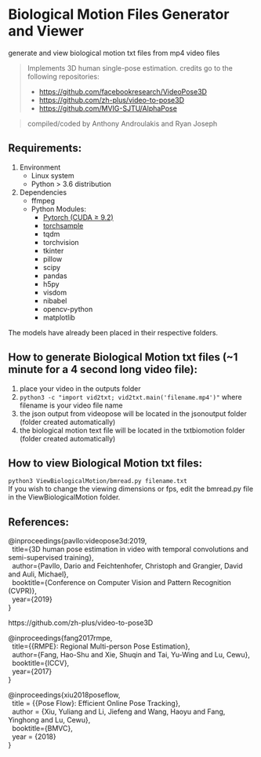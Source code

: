 # Biological Motion Files Generator and Viewer
generate and view biological motion txt files from mp4 video files 
> Implements 3D human single-pose estimation. 
> credits go to the following repositories:
> - https://github.com/facebookresearch/VideoPose3D
> - https://github.com/zh-plus/video-to-pose3D
> - https://github.com/MVIG-SJTU/AlphaPose  

> compiled/coded by Anthony Androulakis and Ryan Joseph

## Requirements:
1. Environment
   - Linux system
   - Python > 3.6 distribution
2. Dependencies
   - ffmpeg
   - Python Modules:
      - [Pytorch (CUDA ≥ 9.2)](https://pytorch.org/)
      - [torchsample](https://github.com/MVIG-SJTU/AlphaPose/issues/71#issuecomment-398616495)
      - tqdm
      - torchvision
      - tkinter
      - pillow
      - scipy
      - pandas
      - h5py
      - visdom
      - nibabel
      - opencv-python
      - matplotlib
      
The models have already been placed in their respective folders.   

## How to generate Biological Motion txt files (~1 minute for a 4 second long video file):   
1) place your video in the outputs folder   
2) `python3 -c "import vid2txt; vid2txt.main('filename.mp4')"` where filename is your video file name   
3) the json output from videopose will be located in the jsonoutput folder (folder created automatically)  
4) the biological motion text file will be located in the txtbiomotion folder (folder created automatically) 

## How to view Biological Motion txt files:
`python3 ViewBiologicalMotion/bmread.py filename.txt`  
If you wish to change the viewing dimensions or fps, edit the bmread.py file in the ViewBiologicalMotion folder.

## References:
@inproceedings{pavllo:videopose3d:2019,     
&nbsp;&nbsp;title={3D human pose estimation in video with temporal convolutions and semi-supervised training},     
&nbsp;&nbsp;author={Pavllo, Dario and Feichtenhofer, Christoph and Grangier, David and Auli, Michael},      
&nbsp;&nbsp;booktitle={Conference on Computer Vision and Pattern Recognition (CVPR)},      
&nbsp;&nbsp;year={2019}      
}     
    
https://<i></i>github.com/zh-plus/video-to-pose3D      
    
@inproceedings{fang2017rmpe,      
&nbsp;&nbsp;title={{RMPE}: Regional Multi-person Pose Estimation},      
&nbsp;&nbsp;author={Fang, Hao-Shu and Xie, Shuqin and Tai, Yu-Wing and Lu, Cewu},      
&nbsp;&nbsp;booktitle={ICCV},      
&nbsp;&nbsp;year={2017}      
}          
    
@inproceedings{xiu2018poseflow,      
&nbsp;&nbsp;title = {{Pose Flow}: Efficient Online Pose Tracking},      
&nbsp;&nbsp;author = {Xiu, Yuliang and Li, Jiefeng and Wang, Haoyu and Fang, Yinghong and Lu, Cewu},      
&nbsp;&nbsp;booktitle={BMVC},      
&nbsp;&nbsp;year = {2018}      
}          
